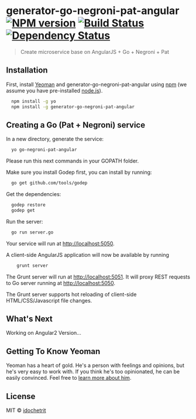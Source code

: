 # generator-go-negroni-pat-angular [![NPM version][npm-image]][npm-url] [![Build Status][travis-image]][travis-url] [![Dependency Status][daviddm-image]][daviddm-url]
> Create microservice base on AngularJS + Go + Negroni + Pat

## Installation

First, install [Yeoman](http://yeoman.io) and generator-go-negroni-pat-angular using [npm](https://www.npmjs.com/) (we assume you have pre-installed [node.js](https://nodejs.org/)).

```bash
  npm install -g yo
  npm install -g generator-go-negroni-pat-angular
```

## Creating a Go (Pat + Negroni) service

In a new directory, generate the service:

```bash
  yo go-negroni-pat-angular
```

Please run this next commands in your GOPATH folder.

Make sure you install Godep first, you can install by running:
```bash
  go get github.com/tools/godep
```
Get the dependencies:

```bash
  godep restore
  godep get
```

Run the server:

```bash
  go run server.go
```

Your service will run at [http://localhost:5050](http://localhost:5050).

A client-side AngularJS application will now be available by running

```bash
	grunt server
```

The Grunt server will run at [http://localhost:5051](http://localhost:5051).
It will proxy REST requests to Go server running at [http://localhost:5050](http://localhost:5050).

The Grunt server supports hot reloading of client-side HTML/CSS/Javascript file changes.
## What's Next

Working on Angular2 Version...

## Getting To Know Yeoman

Yeoman has a heart of gold. He&#39;s a person with feelings and opinions, but he&#39;s very easy to work with. If you think he&#39;s too opinionated, he can be easily convinced. Feel free to [learn more about him](http://yeoman.io/).

## License

MIT © [idochetrit]()


[npm-image]: https://badge.fury.io/js/generator-go-negroni-pat-angular.svg
[npm-url]: https://npmjs.org/package/generator-go-negroni-pat-angular
[travis-image]: https://travis-ci.org/idoch/generator-go-negroni-pat-angular.svg?branch=master
[travis-url]: https://travis-ci.org/idoch/generator-go-negroni-pat-angular
[daviddm-image]: https://david-dm.org/idoch/generator-go-negroni-pat-angular.svg?theme=shields.io
[daviddm-url]: https://david-dm.org/idoch/generator-go-negroni-pat-angular
